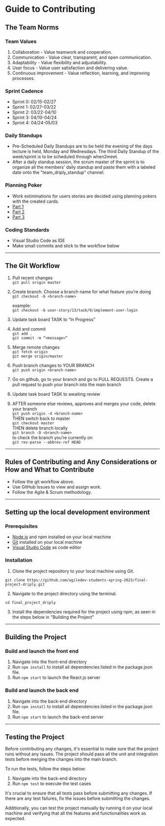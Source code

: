 # Guide to Contributing

## The Team Norms
### Team Values
1. Collaboration - Value teamwork and cooperation.
2. Communication - Value clear, transparent, and open communication.
3. Adaptability - Value flexibility and adjustability.
4. User focus - Value user satisfaction and delivering value.
5. Continuous improvement - Value reflection, learning, and improving processes.

### Sprint Cadence
- Sprint 0: 02/15-02/27
- Sprint 1: 02/27-03/22
- Sprint 2: 03/22-04/10
- Sprint 3: 04/10-04/24
- Sprint 4: 04/24-05/03

### Daily Standups
- Pre-Scheduled Daily Standups are to be held the evening of the days lecture is held, Monday and Wednesdays. The third Daily Standup of the week/sprint is to be scheduled through when2meet.
- After a daily standup session, the scrum master of the sprint is to organize all the members' daily standup and paste them with a labeled date onto the "team_driply_standup" channel.

### Planning Poker
- Work estiminations for users stories are decided using planning pokers with the created cards.
- [Part 1](https://docs.google.com/drawings/d/14-hLOWZkmxGu3JMO_Y3raz-O4OfDSxh1C6yRuGgld0Q/edit?usp=sharing)
- [Part 2](https://docs.google.com/drawings/d/1gqDCBqP189jqCQjhEp1CHdnBSOKUufvdRqq94aBiC-E/edit?usp=sharing)
- [Part 3](https://docs.google.com/drawings/d/1K5De_d6yqVGIhSOuChqhQ65jc2Fl5kMRcT8xGg17s18/edit?usp=sharing)

### Coding Standards
- Visual Studio Code as IDE
- Make small commits and stick to the workflow below 

---
## The Git Workflow
1. Pull recent changes <br>
	`git pull origin master`

2. Create branch. Choose a branch name for what feature you’re doing <br>
	`git checkout -b <branch-name>`

    example: <br>
	`git checkout -b user-story/13/task/9/implement-user-login`

3. Update task board TASK to “In Progress” 

4. Add and commit <br>
	`git add .` <br>
	`git commit -m “<message>”`

5. Merge remote changes <br>
	`git fetch origin` <br>
	`git merge origin/master`

6. Push branch changes to YOUR BRANCH <br>
	`git push origin <branch-name>`

7. Go on github, go to your branch and go to PULL REQUESTS. Create a pull request to push your branch into the main branch

8. Update task board TASK to awaiting review 

9. AFTER someone else reviews, approves and merges your code, delete your branch <br>
	`git push origin -d <branch-name>` <br>
	THEN switch back to master <br>
	`git checkout master` <br>
	THEN delete branch locally <br>
	`git branch -D <branch-name>` <br>
    to check the branch you’re currently on <br>
	`git rev-parse --abbrev-ref HEAD`

---
## Rules of Contributing and Any Considerations or How and What to Contribute
- Follow the git workflow above.
- Use GitHub Issues to view and assign work.
- Follow the Agile & Scrum methodology.

---
## Setting up the local development environment

### Prerequisites
- [Node.js](https://nodejs.org/) and npm installed on your local machine
- [Git](https://git-scm.com/) installed on your local machine
- [Visual Studio Code](https://code.visualstudio.com/) as code editor

### Installation
1. Clone the project repository to your local machine using Git.
```
git clone https://github.com/agiledev-students-spring-2023/final-project-driply.git
```
2. Navigate to the project directory using the terminal.
```
cd final_project_driply
```
3. Install the dependencies required for the project using npm, as seen in the steps below in "Building the Project"


---
## Building the Project

### Build and launch the front end

1. Navigate into the front-end directory
2. Run ```npm install``` to install all dependencies listed in the package.json file.
3. Run ```npm start``` to launch the React.js server

### Build and launch the back end

1. Navigate into the back-end directory
2. Run ```npm install``` to install all dependencies listed in the package.json file.
3. Run ```npm start``` to launch the back-end server

___
## Testing the Project
Before contributing any changes, it's essential to make sure that the project runs without any issues. The project should pass all the unit and integration tests before merging the changes into the main branch.

To run the tests, follow the steps below:
1. Navigate into the back-end directory
2. Run ```npm test``` to execute the test cases

It's crucial to ensure that all tests pass before submitting any changes. If there are any test failures, fix the issues before submitting the changes.

Additionally, you can test the project manually by running it on your local machine and verifying that all the features and functionalities work as expected.

